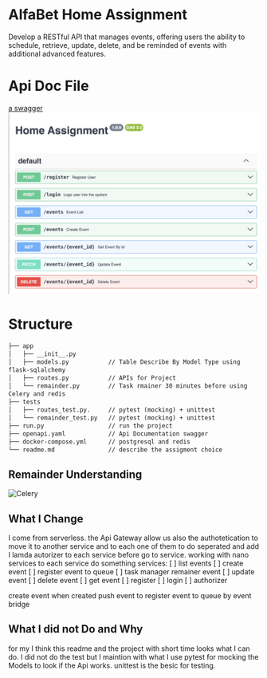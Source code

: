 # AlfaBet Home Assignment

Develop a RESTful API that manages events, offering users the ability to schedule, retrieve,
update, delete, and be reminded of events with additional advanced features.

# Api Doc File

[a swagger](./openapi.yaml)
![Api Doc](./screenshot.png)

# Structure

```
├── app
│   ├── __init__.py
│   ├── models.py    	 	// Table Describe By Model Type using flask-sqlalchemy
│   ├── routes.py 		 	// APIs for Project
│   └── remainder.py     	// Task rmainer 30 minutes before using Celery and redis
├── tests
│   ├── routes_test.py.   	// pytest (mocking) + unittest
│   └── remainder_test.py	// pytest (mocking) + unittest
├── run.py				 	// run the project
├── openapi.yaml			// Api Documentation swagger
├── docker-compose.yml   	// postgresql and redis
└── readme.md            	// describe the assigment choice
```

## Remainder Understanding

![Celery](https://miro.medium.com/v2/resize:fit:986/format:webp/1*p2AkdTvibqWPxAU3qaoKTg.jpeg)

## What I Change

I come from serverless. the Api Gateway allow us also the authotetication to move it to another service and to each one of them to do seperated and add I lamda autorizer to each service before go to service.
working with nano services to each service do something
services:
[ ] list events
[ ] create event
[ ] register event to queue
[ ] task manager remainer event
[ ] update event
[ ] delete event
[ ] get event
[ ] register
[ ] login
[ ] authorizer

create event when created push event to register event to queue by event bridge

## What I did not Do and Why

for my I think this readme and the project with short time looks what I can do.
I did not do the test but I maintion with what I use pytest for mocking the Models to look if the Api works. unittest is the besic for testing.
